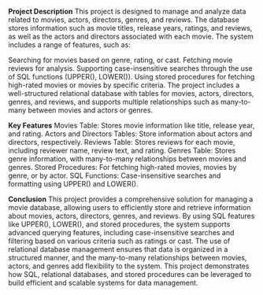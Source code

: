 **Project Description**
This project is designed to manage and analyze data related to movies, actors, directors, genres, and reviews. The database stores information such as movie titles, release years, ratings, and reviews, as well as the actors and directors associated with each movie. The system includes a range of features, such as:

Searching for movies based on genre, rating, or cast.
Fetching movie reviews for analysis.
Supporting case-insensitive searches through the use of SQL functions (UPPER(), LOWER()).
Using stored procedures for fetching high-rated movies or movies by specific criteria.
The project includes a well-structured relational database with tables for movies, actors, directors, genres, and reviews, and supports multiple relationships such as many-to-many between movies and actors or genres.

**Key Features**
Movies Table: Stores movie information like title, release year, and rating.
Actors and Directors Tables: Store information about actors and directors, respectively.
Reviews Table: Stores reviews for each movie, including reviewer name, review text, and rating.
Genres Table: Stores genre information, with many-to-many relationships between movies and genres.
Stored Procedures: For fetching high-rated movies, movies by genre, or by actor.
SQL Functions: Case-insensitive searches and formatting using UPPER() and LOWER().

**Conclusion**
This project provides a comprehensive solution for managing a movie database, allowing users to efficiently store and retrieve information about movies, actors, directors, genres, and reviews. By using SQL features like UPPER(), LOWER(), and stored procedures, the system supports advanced querying features, including case-insensitive searches and filtering based on various criteria such as ratings or cast.
The use of relational database management ensures that data is organized in a structured manner, and the many-to-many relationships between movies, actors, and genres add flexibility to the system. This project demonstrates how SQL, relational databases, and stored procedures can be leveraged to build efficient and scalable systems for data management.

